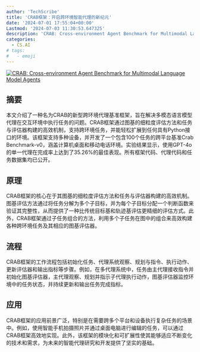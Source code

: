 ```yaml
---
author: 'TechScribe'
title: 'CRAB框架：开启跨环境智能代理的新纪元'
date: '2024-07-01 17:55:04+00:00'
Lastmod: '2024-07-03 11:30:53.647325'
description: 'CRAB: Cross-environment Agent Benchmark for Multimodal Language Model Agents'
categories:
  - CS.AI
# tags:
#   - emoji
---
```


[![CRAB: Cross-environment Agent Benchmark for Multimodal Language Model Agents](https://arxiv-research-1301205113.cos.ap-guangzhou.myqcloud.com/images/2407.01511v1.pdf_0.jpg)](https://arxiv.org/abs/2407.01511v1)

## 摘要

本文介绍了一种名为CRAB的新型跨环境代理基准框架，旨在解决多模态语言模型代理在交互环境中执行任务的问题。CRAB框架通过图基的细粒度评估方法和任务与评估器构建的高效机制，支持跨环境任务，并能轻松扩展到任何具有Python接口的环境。该框架支持多种设备，并开发了一个包含100个任务的跨平台基准Crab Benchmark-v0，涵盖计算机桌面和移动电话环境。实验结果显示，使用GPT-4o的单一代理在完成率上达到了35.26%的最佳表现。所有框架代码、代理代码和任务数据集均已公开。<!--more-->

## 原理

CRAB框架的核心在于其图基的细粒度评估方法和任务与评估器构建的高效机制。图基评估方法通过将任务分解为多个子目标，并为每个子目标分配一个判断函数来验证其完整性，从而提供了一种比传统目标基和轨迹基评估更精细的评估方式。此外，CRAB框架通过子任务组合的方法，利用多个子任务在图中的组合来高效构建各种跨环境任务及其相应的图基评估器。

## 流程

CRAB框架的工作流程包括初始化任务、代理系统观察、规划与指令、执行动作、更新评估器和输出指标等步骤。例如，在多代理系统中，任务由主代理接收指令并初始化图基评估器，主代理观察、规划并指示子代理执行动作，图基评估器监控环境中的任务状态，并持续更新和输出任务完成指标。

## 应用

CRAB框架的应用前景广泛，特别是在需要跨多个平台和设备执行复杂任务的场景中。例如，使用智能手机拍摄照片并通过桌面电脑进行编辑的任务，可以通过CRAB框架高效地实现。此外，该框架的模块化和可扩展性使其能够适应不断变化的技术和需求，为未来的智能代理研究和开发提供了坚实的基础。